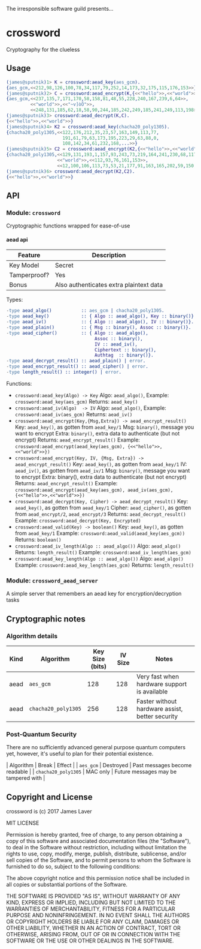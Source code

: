 The irresponsible software guild presents...

# crossword

Cryptography for the clueless

## Usage

```erlang
(james@sputnik)1> K = crossword:aead_key(aes_gcm).
{aes_gcm,<<212,98,126,100,78,34,117,79,252,14,173,32,175,115,176,153>>}
(james@sputnik)2> C = crossword:aead_encrypt(K,{<<"hello">>,<<"world">>}).
{aes_gcm,<<237,135,7,171,170,58,158,81,48,55,228,240,167,239,6,64>>,
         <<"world">>,<<"~v]òÕ">>,
         <<248,131,185,62,18,58,90,244,185,242,249,185,241,249,113,198>>}
(james@sputnik)3> crossword:aead_decrypt(K,C).
{<<"hello">>,<<"world">>}
(james@sputnik)4> K2 = crossword:aead_key(chacha20_poly1305).
{chacha20_poly1305,<<122,176,212,35,23,57,163,149,113,77,
                     191,61,79,63,173,195,223,29,63,88,0,
                     108,142,34,61,232,168,...>>}
(james@sputnik)5> C2 = crossword:aead_encrypt(K2,{<<"hello">>,<<"world">>}).
{chacha20_poly1305,<<129,131,193,1,157,93,243,73,219,164,241,230,68,117,121,25>>,
                   <<"world">>,<<112,93,76,161,153>>,
                   <<12,100,106,113,73,53,21,177,91,163,165,202,59,150,20,112>>}
(james@sputnik)6> crossword:aead_decrypt(K2,C2).
{<<"hello">>,<<"world">>}
```

## API

### Module: `crossword`

Cryptographic functions wrapped for ease-of-use

#### aead api

| Feature      | Description                             |
|--------------|-----------------------------------------|
| Key Model    | Secret                                  |
| Tamperproof? | Yes                                     |
| Bonus        | Also authenticates extra plaintext data |

Types:

```erlang
-type aead_algo()           :: aes_gcm | chacha20_poly1305.
-type aead_key()            :: { Algo :: aead_algo(), Key :: binary()}.
-type aead_iv()             :: { Algo :: aead_algo(), IV :: binary()}.
-type aead_plain()          :: { Msg :: binary(), Assoc :: binary()}.
-type aead_cipher()         :: { Algo :: aead_algo(),
                                 Assoc :: binary(),
                                 IV :: aead_iv(),
                                 Ciphertext :: binary(),
                                 Authtag  :: binary()}.
-type aead_decrypt_result() :: aead_plain() | error.
-type aead_encrypt_result() :: aead_cipher() | error.
-type length_result() :: integer() | error.
```

Functions:

* `crossword:aead_key(Algo) -> Key`
  Algo: `aead_algo()`, 
  Example: `crossword:aead_key(aes_gcm)`
  Returns: `aead_key()`
* `crossword:aead_iv(Algo)  -> IV`
  Algo: `aead_algo()`, 
  Example: `crossword:aead_iv(aes_gcm)`
  Returns: `aead_iv()`
* `crossword:aead_encrypt(Key,{Msg,Extra}) -> aead_encrypt_result()`
  Key: `aead_key()`, as gotten from `aead_key/1`
  Msg: `binary()`, message you want to encrypt
  Extra: `binary()`, extra data to authenticate (but not encrypt)
  Returns: `aead_encrypt_result()`
  Example: `crossword:aead_encrypt(aead_key(aes_gcm), {<<"hello">>,<<"world">>})`
* `crossword:aead_encrypt(Key, IV, {Msg, Extra}) -> aead_encrypt_result()`
  Key: `aead_key()`, as gotten from `aead_key/1`
  IV: `aead_iv()`, as gotten from `aead_iv/1`
  Msg: `binary()`, message you want to encrypt
  Extra: binary(), extra data to authenticate (but not encrypt)
  Returns: `aead_encrypt_result()`
  Example: `crossword:aead_encrypt(aead_key(aes_gcm), aead_iv(aes_gcm), {<<"hello">>,<<"world">>})`
* `crossword:aead_decrypt(Key, Cipher) -> aead_decrypt_result()`
  Key: `aead_key()`, as gotten from `aead_key/1`
  Cipher: `aead_cipher()`, as gotten from `aead_encrypt/2`, `aead_encrypt/3`
  Returns: `aead_decrypt_result()`
  Example: `crossword:aead_decrypt(Key, Encrypted)`
* `crossword:aead_valid(Key) -> boolean()`
  Key: `aead_key()`, as gotten from `aead_key/1`
  Example: `crossword:aead_valid(aead_key(aes_gcm))`
  Returns: `boolean()`
* `crossword:aead_iv_length(Algo :: aead_algo())`
  Algo: `aead_algo()`
  Returns: `length_result()`
  Example: `crossword:aead_iv_length(aes_gcm)`
* `crossword:aead_key_length(Algo :: aead_algo())`
  Algo: `aead_algo()` 
  Example: `crossword:aead_key_length(aes_gcm)`
  Returns: `length_result()`

### Module: `crossword_aead_server`

A simple server that remembers an aead key for encryption/decryption tasks

## Cryptographic notes

### Algorithm details

| Kind | Algorithm           | Key Size (bits) | IV Size | Notes                                           |
|------|---------------------|-----------------|---------|-------------------------------------------------|
| aead | `aes_gcm`           | 128             | 128     | Very fast when hardware support is available    |
| aead | `chacha20_poly1305` | 256             | 128     | Faster without hardware assist, better security |

### Post-Quantum Security

There are no sufficiently advanced general purpose quantum computers yet, however, it's useful to plan for their potential existence.

| Algorithm           | Break     | Effect                               |
| `aes_gcm`           | Destroyed | Past messages become readable        |
| `chacha20_poly1305` | MAC only  | Future messages may be tampered with |

## Copyright and License

crossword is (c) 2017 James Laver

MIT LICENSE

Permission is hereby granted, free of charge, to any person obtaining a copy of this software and associated documentation files (the "Software"), to deal in the Software without restriction, including without limitation the rights to use, copy, modify, merge, publish, distribute, sublicense, and/or sell copies of the Software, and to permit persons to whom the Software is furnished to do so, subject to the following conditions:

The above copyright notice and this permission notice shall be included in all copies or substantial portions of the Software.

THE SOFTWARE IS PROVIDED "AS IS", WITHOUT WARRANTY OF ANY KIND, EXPRESS OR IMPLIED, INCLUDING BUT NOT LIMITED TO THE WARRANTIES OF MERCHANTABILITY, FITNESS FOR A PARTICULAR PURPOSE AND NONINFRINGEMENT. IN NO EVENT SHALL THE AUTHORS OR COPYRIGHT HOLDERS BE LIABLE FOR ANY CLAIM, DAMAGES OR OTHER LIABILITY, WHETHER IN AN ACTION OF CONTRACT, TORT OR OTHERWISE, ARISING FROM, OUT OF OR IN CONNECTION WITH THE SOFTWARE OR THE USE OR OTHER DEALINGS IN THE SOFTWARE.
